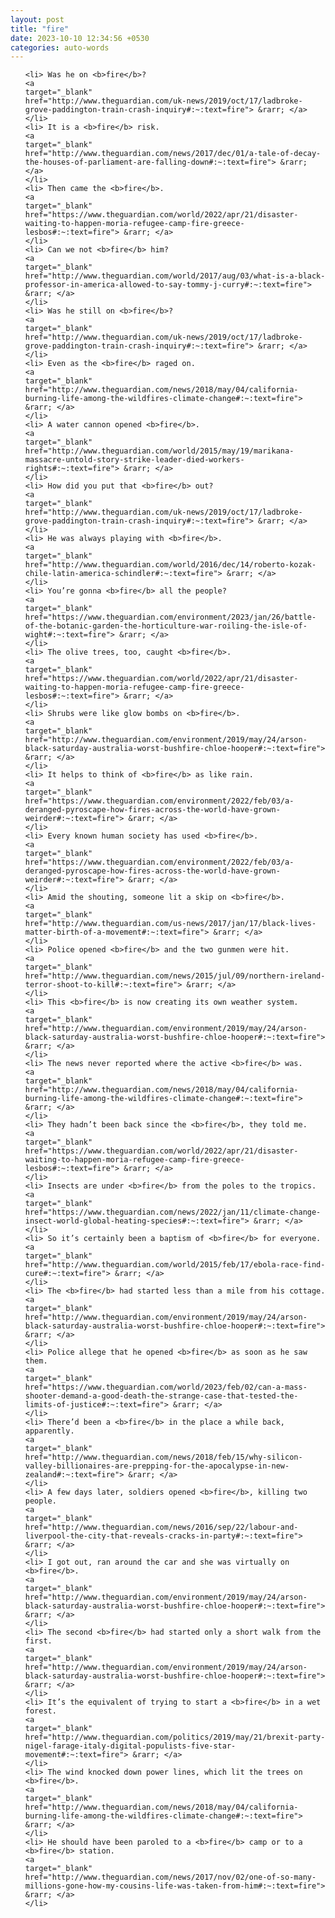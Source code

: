 ```yaml
---
layout: post
title: "fire"
date: 2023-10-10 12:34:56 +0530
categories: auto-words
---
```

<ol>

    <li> Was he on <b>fire</b>?
    <a 
    target="_blank" 
    href="http://www.theguardian.com/uk-news/2019/oct/17/ladbroke-grove-paddington-train-crash-inquiry#:~:text=fire"> &rarr; </a>
    </li>
    <li> It is a <b>fire</b> risk.
    <a 
    target="_blank" 
    href="http://www.theguardian.com/news/2017/dec/01/a-tale-of-decay-the-houses-of-parliament-are-falling-down#:~:text=fire"> &rarr; </a>
    </li>
    <li> Then came the <b>fire</b>.
    <a 
    target="_blank" 
    href="https://www.theguardian.com/world/2022/apr/21/disaster-waiting-to-happen-moria-refugee-camp-fire-greece-lesbos#:~:text=fire"> &rarr; </a>
    </li>
    <li> Can we not <b>fire</b> him?
    <a 
    target="_blank" 
    href="http://www.theguardian.com/world/2017/aug/03/what-is-a-black-professor-in-america-allowed-to-say-tommy-j-curry#:~:text=fire"> &rarr; </a>
    </li>
    <li> Was he still on <b>fire</b>?
    <a 
    target="_blank" 
    href="http://www.theguardian.com/uk-news/2019/oct/17/ladbroke-grove-paddington-train-crash-inquiry#:~:text=fire"> &rarr; </a>
    </li>
    <li> Even as the <b>fire</b> raged on.
    <a 
    target="_blank" 
    href="http://www.theguardian.com/news/2018/may/04/california-burning-life-among-the-wildfires-climate-change#:~:text=fire"> &rarr; </a>
    </li>
    <li> A water cannon opened <b>fire</b>.
    <a 
    target="_blank" 
    href="http://www.theguardian.com/world/2015/may/19/marikana-massacre-untold-story-strike-leader-died-workers-rights#:~:text=fire"> &rarr; </a>
    </li>
    <li> How did you put that <b>fire</b> out?
    <a 
    target="_blank" 
    href="http://www.theguardian.com/uk-news/2019/oct/17/ladbroke-grove-paddington-train-crash-inquiry#:~:text=fire"> &rarr; </a>
    </li>
    <li> He was always playing with <b>fire</b>.
    <a 
    target="_blank" 
    href="http://www.theguardian.com/world/2016/dec/14/roberto-kozak-chile-latin-america-schindler#:~:text=fire"> &rarr; </a>
    </li>
    <li> You’re gonna <b>fire</b> all the people?
    <a 
    target="_blank" 
    href="https://www.theguardian.com/environment/2023/jan/26/battle-of-the-botanic-garden-the-horticulture-war-roiling-the-isle-of-wight#:~:text=fire"> &rarr; </a>
    </li>
    <li> The olive trees, too, caught <b>fire</b>.
    <a 
    target="_blank" 
    href="https://www.theguardian.com/world/2022/apr/21/disaster-waiting-to-happen-moria-refugee-camp-fire-greece-lesbos#:~:text=fire"> &rarr; </a>
    </li>
    <li> Shrubs were like glow bombs on <b>fire</b>.
    <a 
    target="_blank" 
    href="http://www.theguardian.com/environment/2019/may/24/arson-black-saturday-australia-worst-bushfire-chloe-hooper#:~:text=fire"> &rarr; </a>
    </li>
    <li> It helps to think of <b>fire</b> as like rain.
    <a 
    target="_blank" 
    href="https://www.theguardian.com/environment/2022/feb/03/a-deranged-pyroscape-how-fires-across-the-world-have-grown-weirder#:~:text=fire"> &rarr; </a>
    </li>
    <li> Every known human society has used <b>fire</b>.
    <a 
    target="_blank" 
    href="https://www.theguardian.com/environment/2022/feb/03/a-deranged-pyroscape-how-fires-across-the-world-have-grown-weirder#:~:text=fire"> &rarr; </a>
    </li>
    <li> Amid the shouting, someone lit a skip on <b>fire</b>.
    <a 
    target="_blank" 
    href="http://www.theguardian.com/us-news/2017/jan/17/black-lives-matter-birth-of-a-movement#:~:text=fire"> &rarr; </a>
    </li>
    <li> Police opened <b>fire</b> and the two gunmen were hit.
    <a 
    target="_blank" 
    href="http://www.theguardian.com/news/2015/jul/09/northern-ireland-terror-shoot-to-kill#:~:text=fire"> &rarr; </a>
    </li>
    <li> This <b>fire</b> is now creating its own weather system.
    <a 
    target="_blank" 
    href="http://www.theguardian.com/environment/2019/may/24/arson-black-saturday-australia-worst-bushfire-chloe-hooper#:~:text=fire"> &rarr; </a>
    </li>
    <li> The news never reported where the active <b>fire</b> was.
    <a 
    target="_blank" 
    href="http://www.theguardian.com/news/2018/may/04/california-burning-life-among-the-wildfires-climate-change#:~:text=fire"> &rarr; </a>
    </li>
    <li> They hadn’t been back since the <b>fire</b>, they told me.
    <a 
    target="_blank" 
    href="https://www.theguardian.com/world/2022/apr/21/disaster-waiting-to-happen-moria-refugee-camp-fire-greece-lesbos#:~:text=fire"> &rarr; </a>
    </li>
    <li> Insects are under <b>fire</b> from the poles to the tropics.
    <a 
    target="_blank" 
    href="https://www.theguardian.com/news/2022/jan/11/climate-change-insect-world-global-heating-species#:~:text=fire"> &rarr; </a>
    </li>
    <li> So it’s certainly been a baptism of <b>fire</b> for everyone.
    <a 
    target="_blank" 
    href="http://www.theguardian.com/world/2015/feb/17/ebola-race-find-cure#:~:text=fire"> &rarr; </a>
    </li>
    <li> The <b>fire</b> had started less than a mile from his cottage.
    <a 
    target="_blank" 
    href="http://www.theguardian.com/environment/2019/may/24/arson-black-saturday-australia-worst-bushfire-chloe-hooper#:~:text=fire"> &rarr; </a>
    </li>
    <li> Police allege that he opened <b>fire</b> as soon as he saw them.
    <a 
    target="_blank" 
    href="https://www.theguardian.com/world/2023/feb/02/can-a-mass-shooter-demand-a-good-death-the-strange-case-that-tested-the-limits-of-justice#:~:text=fire"> &rarr; </a>
    </li>
    <li> There’d been a <b>fire</b> in the place a while back, apparently.
    <a 
    target="_blank" 
    href="http://www.theguardian.com/news/2018/feb/15/why-silicon-valley-billionaires-are-prepping-for-the-apocalypse-in-new-zealand#:~:text=fire"> &rarr; </a>
    </li>
    <li> A few days later, soldiers opened <b>fire</b>, killing two people.
    <a 
    target="_blank" 
    href="http://www.theguardian.com/news/2016/sep/22/labour-and-liverpool-the-city-that-reveals-cracks-in-party#:~:text=fire"> &rarr; </a>
    </li>
    <li> I got out, ran around the car and she was virtually on <b>fire</b>.
    <a 
    target="_blank" 
    href="http://www.theguardian.com/environment/2019/may/24/arson-black-saturday-australia-worst-bushfire-chloe-hooper#:~:text=fire"> &rarr; </a>
    </li>
    <li> The second <b>fire</b> had started only a short walk from the first.
    <a 
    target="_blank" 
    href="http://www.theguardian.com/environment/2019/may/24/arson-black-saturday-australia-worst-bushfire-chloe-hooper#:~:text=fire"> &rarr; </a>
    </li>
    <li> It’s the equivalent of trying to start a <b>fire</b> in a wet forest.
    <a 
    target="_blank" 
    href="http://www.theguardian.com/politics/2019/may/21/brexit-party-nigel-farage-italy-digital-populists-five-star-movement#:~:text=fire"> &rarr; </a>
    </li>
    <li> The wind knocked down power lines, which lit the trees on <b>fire</b>.
    <a 
    target="_blank" 
    href="http://www.theguardian.com/news/2018/may/04/california-burning-life-among-the-wildfires-climate-change#:~:text=fire"> &rarr; </a>
    </li>
    <li> He should have been paroled to a <b>fire</b> camp or to a <b>fire</b> station.
    <a 
    target="_blank" 
    href="http://www.theguardian.com/news/2017/nov/02/one-of-so-many-millions-gone-how-my-cousins-life-was-taken-from-him#:~:text=fire"> &rarr; </a>
    </li>